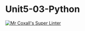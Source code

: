 # Unit5-03-Python
[![Mr Coxall's Super Linter](https://github.com/ICS3U-Programming-JeremiahO/Unit5-03-Python/workflows/Mr%20Coxall's%20Super%20Linter/badge.svg)](https://github.com/ICS3U-Programming-JeremiahO/Unit5-03-Python/actions/)
